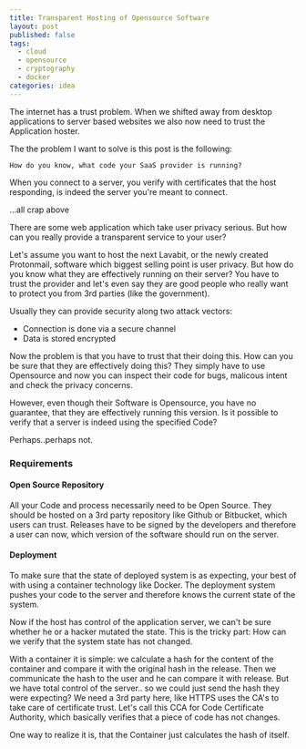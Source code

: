```yaml
---
title: Transparent Hosting of Opensource Software
layout: post
published: false
tags:
  - cloud
  - opensource
  - cryptography
  - docker
categories: idea
---
```


The internet has a trust problem. When we shifted away from desktop applications
to server based websites we also now need to trust the Application hoster.

The the problem I want to solve is this post is the following:

    How do you know, what code your SaaS provider is running?

When you connect to a server, you verify with certificates that the host responding,
is indeed the server you're meant to connect.

...all crap above

There are some web application which take user privacy serious. But how can you really provide
a transparent service to your user?

Let's assume you want to host the next Lavabit, or the newly created Protonmail, software
which biggest selling point is user privacy. But how do you know what they are effectively running
on their server? You have to trust the provider and let's even say they are good people who
really want to protect you from 3rd parties (like the government).

Usually they can provide security along two attack vectors:
- Connection is done via a secure channel
- Data is stored encrypted

Now the problem is that you have to trust that their doing this. How can you be sure that
they are effectively doing this? They simply have to use Opensource and now you can inspect
their code for bugs, malicous intent and check the privacy concerns.

However, even though their Software is Opensource, you have no guarantee, that they are effectively
running this version. Is it possible to verify that a server is indeed using the specified Code?

Perhaps..perhaps not.

### Requirements

#### Open Source Repository
All your Code and process necessarily need to be Open Source. They should be hosted on a 3rd party
repository like Github or Bitbucket, which users can trust.
Releases have to be signed by the developers and therefore a user can now, which version of the software
should run on the server.

#### Deployment
To make sure that the state of deployed system is as expecting, your best of with using a container technology
like Docker. The deployment system pushes your code to the server and therefore knows the current state of the system.

Now if the host has control of the application server, we can't be sure whether he or a hacker mutated the state.
This is the tricky part: How can we verify that the system state has not changed.

With a container it is simple: we calculate a hash for the content of the container and compare it with the
original hash in the release.
Then we communicate the hash to the user and he can compare it with release.
But we have total control of the server.. so we could just send the hash they were expecting?
We need a 3rd party here, like HTTPS uses the CA's to take care of certificate trust.
Let's call this CCA for Code Certificate Authority, which basically verifies that a piece of code has not changes.

One way to realize it is, that the Container just calculates the hash of itself.




